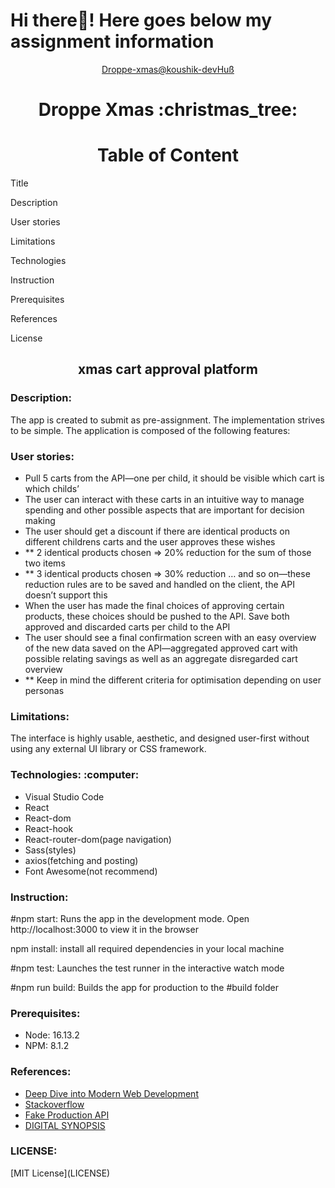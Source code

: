 # Hi there👋! Here goes below my assignment information

<div align="center"><a href="https://droppe-xmas-koushik.netlify.app/">Droppe-xmas@koushik-devHuß</a></div>
<h1 align="center">Droppe Xmas :christmas_tree:</h1>
<h1 align="center">Table of Content</h1>

<p>Title</p>
<p>Description</p>
<p>User stories</p>
<p>Limitations</p>
<p>Technologies</p>
<p>Instruction</p>
<P>Prerequisites</p>
<p>References</p>
<p>License</p>

<h2 align="center">xmas cart approval platform</h2>

<h3 align="left">Description: </h3>

<p>The app is created to submit as pre-assignment. The implementation strives to be simple. The application is composed of the following features:</p>

<h3 align="left">User stories: </h3>
<ul>
<li>Pull 5 carts from the API—one per child, it should be visible which cart is which childs’
</li>
<li>The user can interact with these carts in an intuitive way to manage spending and other possible aspects that are important for decision making
</li>
<li>The user should get a discount if there are identical products on different childrens carts and the user approves these wishes
</li>
<li>    ** 2 identical products chosen => 20% reduction for the sum of those two items</li>
<li>    ** 3 identical products chosen => 30% reduction … and so on—these reduction rules are to be saved and handled on the client, the API doesn’t support this
</li>
<li>When the user has made the final choices of approving certain products, these choices should be pushed to the API. Save both approved and discarded carts per child to the API
</li>
<li>The user should see a final confirmation screen with an easy overview of the new data saved on the API—aggregated approved cart with possible relating savings as well as an aggregate disregarded cart overview
</li>
<li>   ** Keep in mind the different criteria for optimisation depending on user personas
</li>
</ul>
<h3 align="left">Limitations: </h3>
<p>The interface is highly usable, aesthetic, and designed user-first without using any external UI library or CSS framework.
</p>
<h3 align="left">Technologies: :computer:</h3>
<ul>
<li>Visual Studio Code</li>
<li>React</li>
<li>React-dom</li>
<li>React-hook</li>
<li>React-router-dom(page navigation)</li>
<li>Sass(styles)</li>
<li>axios(fetching and posting)</li>
<li>Font Awesome(not recommend)</li>

</ul>

<h3 align="left">Instruction: </h3>

<p>#npm start: Runs the app in the development mode. Open http://localhost:3000 to view it in the browser</p>
<p>npm install: install all required dependencies in your local machine<p>
<p>#npm test: Launches the test runner in the interactive watch mode</p>
<p>#npm run build: Builds the app for production to the #build folder</p>

<h3 align="left"> Prerequisites: </h3>
<ul>
<li>Node: 16.13.2</li>
<li>NPM: 8.1.2</li>
</ul>
<h3 align="left">References: </h3>
<ul>
<li><a href="https://fullstackopen.com/en/">Deep Dive into Modern Web Development</a></li>
<li><a href="https://stackoverflow.com/">Stackoverflow</a></li>
<li><a href="https://fakestoreapi.com/">Fake Production API</a></li>
<li><a href="https://digitalsynopsis.com/design/beautiful-color-gradient-palettes/">DIGITAL SYNOPSIS</a></li>
</ul>

<h3 align="left">LICENSE: </h3>
<p>[MIT License](LICENSE)</p>